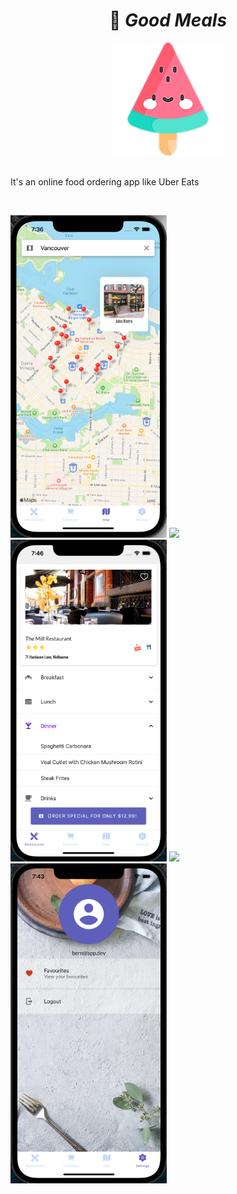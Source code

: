 <h1 align="center">
  🍉 <em>Good Meals</em>
</h1>

<div align="center">
  <img src="./assets/images/icon@3x.png" alt="App brand icon" />
</div>

<br />

It's an online food ordering app like Uber Eats 

<br />
<p>
    <img src="./assets/screenshots/app-preview-map.png" width="250">
    <img src="./assets/screenshots/app-preview-2.gif" width="250">
    <img src="./assets/screenshots/app-preview-restaurant-menu.png" width="250">
    <img src="./assets/screenshots/app-preview-3.gif" width="250">
    <img src="./assets/screenshots/app-preview-user-settings.png" width="250">
</p>

